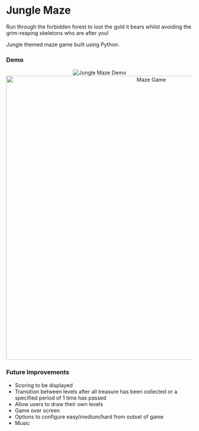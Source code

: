 # Jungle Maze 

Run through the forbidden forest to loot the gold it bears whilst avoiding the grim-reaping skeletons who are after you!

Jungle themed maze game built using Python.

### Demo

<p align="center">
  <img alt="Jungle Maze Demo" src='https://user-images.githubusercontent.com/39765499/52150389-bd3eb080-2667-11e9-984a-d9d774003c6c.gif'>

<img width="768" alt="Maze Game" src="https://user-images.githubusercontent.com/39765499/52150122-e6127600-2666-11e9-9386-f4ad49cdb895.png">
</p>

### Future Improvements

* Scoring to be displayed
* Transition between levels after all treasure has been collected or a specified period of 1 time has passed
* Allow users to draw their own levels
* Game over screen
* Options to configure easy/medium/hard from outset of game
* Music
